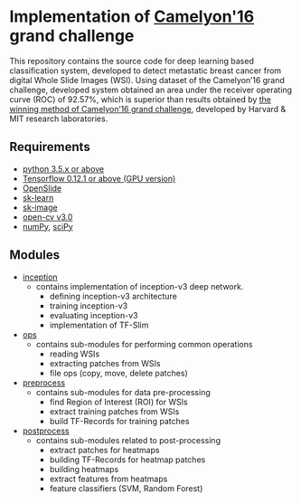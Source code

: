 # Implementation of [Camelyon'16](https://camelyon16.grand-challenge.org/) grand challenge

This repository contains the source code for deep learning based classification system, developed to detect metastatic breast cancer from digital Whole Slide Images (WSI). Using dataset of the Camelyon’16 grand challenge, developed system obtained an area under the receiver operating curve (ROC) of 92.57%, which is superior than results obtained by [the winning method of Camelyon’16 grand challenge](https://camelyon16.grand-challenge.org/results/), developed by Harvard & MIT research laboratories. 

## Requirements
  - [python 3.5.x or above](https://www.python.org/downloads/)
  - [Tensorflow 0.12.1 or above (GPU version)](https://github.com/tensorflow/tensorflow)
  - [OpenSlide](http://openslide.org/download/)
  - [sk-learn](http://scikit-learn.org/stable/)
  - [sk-image](http://scikit-image.org/docs/dev/api/skimage.html)
  - [open-cv v3.0](http://docs.opencv.org/3.1.0/d5/de5/tutorial_py_setup_in_windows.html)
  - [numPy](https://github.com/numpy/numpy), [sciPy](https://github.com/scipy/scipy)

## Modules
  - [inception](camelyon16/inception)
    - contains implementation of inception-v3 deep network.
      - defining inception-v3 architecture
      - training inception-v3
      - evaluating inception-v3
      - implementation of TF-Slim
  - [ops](camelyon16/ops)
    - contains sub-modules for performing common operations 
      - reading WSIs
      - extracting patches from WSIs
      - file ops (copy, move, delete patches)
  - [preprocess](camelyon16/preprocess)
    - contains sub-modules for data pre-processing
      - find Region of Interest (ROI) for WSIs
      - extract training patches from WSIs
      - build TF-Records for training patches
  - [postprocess](camelyon16/postprocess)
    - contains sub-modules related to post-processing
      - extract patches for heatmaps
      - building TF-Records for heatmap patches
      - building heatmaps
      - extract features from heatmaps
      - feature classifiers (SVM, Random Forest)

